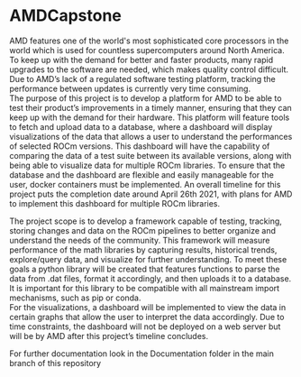 # AMDCapstone



AMD features one of the world's most sophisticated core processors in the world which is used for countless supercomputers around North America.  
To keep up with the demand for better and faster products, many rapid upgrades to the software are needed, which makes quality control difficult. 
Due to AMD’s lack of a regulated software testing platform, tracking the performance between updates is currently very time consuming.  
The purpose of this project is to develop a platform for AMD to be able to test their product’s improvements in a timely manner, 
ensuring that they can keep up with the demand for their hardware.  This platform will feature tools to fetch and upload data to a database,
where a dashboard will display visualizations of the data that allows a user to understand the performances of selected ROCm versions. 
This dashboard will have the capability of comparing the data of a test suite between its available versions, along with being able to visualize data for multiple ROCm libraries. 
To ensure that the database and the dashboard are flexible and easily manageable for the user, docker containers must be implemented. 
An overall timeline for this project puts the completion date around April 26th 2021, with plans for AMD to implement this dashboard for multiple ROCm libraries.

The project scope is to develop a framework capable of testing, tracking, storing changes and data on the ROCm pipelines to better organize and understand the needs of the community. 
This framework will measure performance of the math libraries by capturing results, historical trends, explore/query data, and visualize for further understanding. 
To meet these goals a python library will be created that features functions to parse the data from .dat files, format it accordingly, and then uploads it to a database. 
It is important for this library to be compatible with all mainstream import mechanisms, such as pip or conda.  
For the visualizations, a dashboard will be implemented to view the data in certain graphs that allow the user to interpret the data accordingly. 
Due to time constraints, the dashboard will not be deployed on a web server but will be by AMD after this project’s timeline concludes.


For further documentation look in the Documentation folder in the main branch of this repository
